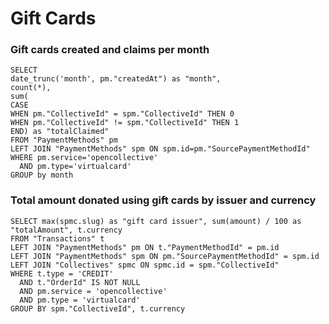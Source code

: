 # Gift Cards

### Gift cards created and claims per month

```text
SELECT 
date_trunc('month', pm."createdAt") as "month",
count(*),
sum(
CASE
WHEN pm."CollectiveId" = spm."CollectiveId" THEN 0
WHEN pm."CollectiveId" != spm."CollectiveId" THEN 1
END) as "totalClaimed"
FROM "PaymentMethods" pm
LEFT JOIN "PaymentMethods" spm ON spm.id=pm."SourcePaymentMethodId"
WHERE pm.service='opencollective'
  AND pm.type='virtualcard'
GROUP by month
```

###  

### Total amount donated using gift cards by issuer and currency

```text
SELECT max(spmc.slug) as "gift card issuer", sum(amount) / 100 as "totalAmount", t.currency
FROM "Transactions" t
LEFT JOIN "PaymentMethods" pm ON t."PaymentMethodId" = pm.id
LEFT JOIN "PaymentMethods" spm ON pm."SourcePaymentMethodId" = spm.id
LEFT JOIN "Collectives" spmc ON spmc.id = spm."CollectiveId"
WHERE t.type = 'CREDIT'
  AND t."OrderId" IS NOT NULL
  AND pm.service = 'opencollective'
  AND pm.type = 'virtualcard'
GROUP BY spm."CollectiveId", t.currency
```

